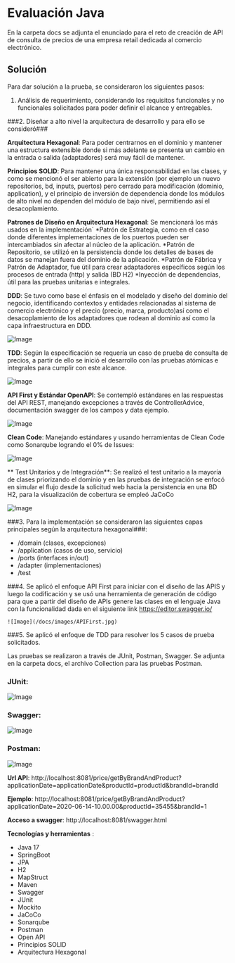 # Evaluación Java

En la carpeta docs se adjunta el enunciado para el reto de creación de API de consulta de precios de una empresa retail dedicada al comercio electrónico.

## Solución

Para dar solución a la prueba, se consideraron los siguientes pasos:

1. Análisis de requerimiento, considerando los requisitos funcionales y no funcionales solicitados para poder definir el alcance y entregables.

###2. Diseñar a alto nivel la arquitectura de desarrollo y para ello se consideró###

**Arquitectura Hexagonal**: Para poder centrarnos en el dominio y mantener una estructura extensible donde si más adelante se presenta un cambio en la entrada o salida (adaptadores) será muy fácil de mantener.

**Principios SOLID**: Para mantener una única responsabilidad en las clases, y como se mencionó el ser abierto para la extensión (por ejemplo un nuevo repositorios, bd, inputs, puertos) pero cerrado para modificación (dominio, application), y el principio de inversión de dependencia donde los módulos de alto nivel no dependen del módulo de bajo nivel, permitiendo así el desacoplamiento.

**Patrones de Diseño en Arquitectura Hexagonal**: Se mencionará los más usados en la implementación´
*Patrón de Estrategia, como en el caso donde diferentes implementaciones de los puertos pueden ser intercambiados sin afectar al núcleo de la aplicación. 
*Patrón de Repositorio, se utilizó en la persistencia donde los detalles de bases de datos se manejan fuera del dominio de la aplicación.
*Patrón de Fábrica y Patrón de Adaptador, fue útil para crear adaptadores específicos según los procesos de entrada  (http) y salida (BD H2)
*Inyección de dependencias, útil para las pruebas unitarias e integrales.

**DDD**: Se tuvo como base el énfasis en el modelado y diseño del dominio del negocio, identificando contextos y entidades relacionadas al sistema de comercio electrónico y el precio (precio, marca, producto)así como el desacoplamiento de los adaptadores que rodean al dominio así como la capa infraestructura en DDD.

![Image](/docs/images/ArquitecturaHexagonalProject.jpg)

**TDD**: Según la especificación se requería un caso de prueba de consulta de precios, a partir de ello se inició el desarrollo con las pruebas atómicas e integrales para cumplir con este alcance.

![Image](/docs/images/JUnitTest.jpg)

**API First y Estándar OpenAPI**: Se contempló estándares en las respuestas del API REST, manejando excepciones a través de ControllerAdvice, documentación swagger de los campos y data ejemplo.

![Image](/docs/images/Excepciones.jpg)

**Clean Code**: Manejando estándares y usando herramientas de Clean Code como Sonarqube logrando el 0% de Issues:

![Image](/docs/images/Sonarqube.jpg)

** Test Unitarios y de Integración**: Se realizó el test unitario a la mayoría de clases priorizando el dominio y en las pruebas de integración se enfocó en simular el flujo desde la solicitud web hacia la persistencia en una BD H2, para la visualización de cobertura se empleó JaCoCo


![Image](/docs/images/JaCoCo.jpg)

###3. Para la implementación se consideraron las siguientes capas principales según la arquitectura hexagonal###:
- 	/domain (clases, excepciones)
- 	/application (casos de uso, servicio)
- 	/ports (interfaces in/out)
- 	/adapter (implementaciones)
- 	/test

###4. Se aplicó el enfoque API First para iniciar con el diseño de las APIS y luego la codificación y se usó una herramienta de generación de código para que a partir del diseño de APIs genere las clases en el lenguaje Java con la funcionalidad dada en el siguiente link
https://editor.swagger.io/

	![Image](/docs/images/APIFirst.jpg)

###5. Se aplicó el enfoque de TDD para resolver los 5 casos de prueba solicitados.

Las pruebas se realizaron a través de JUnit, Postman, Swagger. Se adjunta en la carpeta docs, el archivo Collection para las pruebas Postman.

### JUnit:

![Image](/docs/images/JUnitTestNew.jpg)

 ### Swagger:

![Image](/docs/images/SwaggerTest.jpg)

 ### Postman:
 
![Image](/docs/images/PostmanTest.jpg)


**Url API**: http://localhost:8081/price/getByBrandAndProduct?applicationDate=applicationDate&productId=productId&brandId=brandId

**Ejemplo**: http://localhost:8081/price/getByBrandAndProduct?applicationDate=2020-06-14-10.00.00&productId=35455&brandId=1

**Acceso a swagger**:
http://localhost:8081/swagger.html

**Tecnologías y herramientas** :

- Java 17
- SpringBoot
- JPA
- H2
- MapStruct
- Maven
- Swagger
- JUnit
- Mockito
- JaCoCo
- Sonarqube
- Postman
- Open API
- Principios SOLID
- Arquitectura Hexagonal
